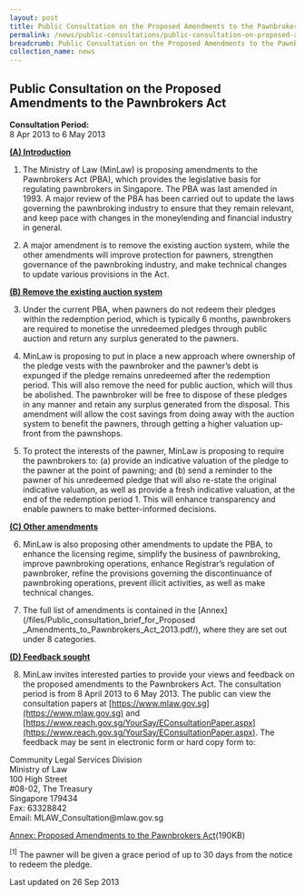```yaml
---
layout: post
title: Public Consultation on the Proposed Amendments to the Pawnbrokers Act
permalink: /news/public-consultations/public-consultation-on-proposed-amendments-to-pawnbrokers-act-2013/
breadcrumb: Public Consultation on the Proposed Amendments to the Pawnbrokers Act
collection_name: news
---
```


Public Consultation on the Proposed Amendments to the Pawnbrokers Act
---

**Consultation Period:**  
8 Apr 2013 to 6 May 2013


<b><u>(A) Introduction</u></b>

1. The Ministry of Law (MinLaw) is proposing amendments to the Pawnbrokers Act (PBA), which provides the legislative basis for regulating pawnbrokers in Singapore. The PBA was last amended in 1993. A major review of the PBA has been carried out to update the laws governing the pawnbroking industry to ensure that they remain relevant, and keep pace with changes in the moneylending and financial industry in general.

2. A major amendment is to remove the existing auction system, while the other amendments will improve protection for pawners, strengthen governance of the pawnbroking industry, and make technical changes to update various provisions in the Act.

<b><u>(B) Remove the existing auction system</u></b>

3. Under the current PBA, when pawners do not redeem their pledges within the redemption period, which is typically 6 months, pawnbrokers are required to monetise the unredeemed pledges through public auction and return any surplus generated to the pawners.

4. MinLaw is proposing to put in place a new approach where ownership of the pledge vests with the pawnbroker and the pawner’s debt is expunged if the pledge remains unredeemed after the redemption period. This will also remove the need for public auction, which will thus be abolished.  The pawnbroker will be free to dispose of these pledges in any manner and retain any surplus generated from the disposal. This amendment will allow the cost savings from doing away with the auction system to benefit the pawners, through getting a higher valuation up-front from the pawnshops.

5. To protect the interests of the pawner, MinLaw is proposing to require the pawnbrokers to: (a) provide an indicative valuation of the pledge to the pawner at the point of pawning; and (b) send a reminder to the pawner of his unredeemed pledge that will also re-state the original indicative valuation, as well as provide a fresh indicative valuation, at the end of the redemption period 1. This will enhance transparency and enable pawners to make better-informed decisions.

<b><u>(C) Other amendments</u></b>

6. MinLaw is also proposing other amendments to update the PBA, to enhance the licensing regime, simplify the business of pawnbroking, improve pawnbroking operations, enhance Registrar’s regulation of pawnbroker, refine the provisions governing the discontinuance of pawnbroking operations, prevent illicit activities, as well as make technical changes. 

7. The full list of amendments is contained in the [Annex](/files/Public_consultation_brief_for_Proposed _Amendments_to_Pawnbrokers_Act_2013.pdf/), where they are set out under 8 categories.

<b><u>(D) Feedback sought</u></b>

8. MinLaw invites interested parties to provide your views and feedback on the proposed amendments to the Pawnbrokers Act. The consultation period is from 8 April 2013 to 6 May 2013. The public can view the consultation papers at [https://www.mlaw.gov.sg](https://www.mlaw.gov.sg) and [https://www.reach.gov.sg/YourSay/EConsultationPaper.aspx](https://www.reach.gov.sg/YourSay/EConsultationPaper.aspx). The feedback may be sent in electronic form or hard copy form to:

<p class="address-centered">
  Community Legal Services Division<br>
  Ministry of Law<br>
  100 High Street<br>
  #08-02, The Treasury<br>
  Singapore 179434<br>
  Fax: 63328842<br>
  Email: MLAW_Consultation@mlaw.gov.sg
</p>

[Annex: Proposed Amendments to the Pawnbrokers Act](/files/PublicconsultationbriefforProposedAmendmentstoPawnbrokersAct2013.pdf/)(190KB)

<sup>[1]</sup> The pawner will be given a grace period of up to 30 days from the notice to redeem the pledge.

<p class="right-side-updated">Last updated on 26 Sep 2013</p>
